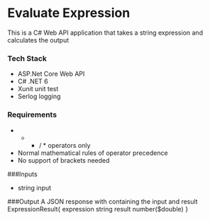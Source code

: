 # Evaluate Expression
This is a C# Web API application that takes a string expression and calculates the output

### Tech Stack
- ASP.Net Core Web API
- C# .NET 6
- Xunit unit test
- Serlog logging

### Requirements
- + - / * operators only 
- Normal mathematical rules of operator precedence 
- No support of brackets needed
  

###Inputs 
- string input

###Output 
A JSON response with containing the input and result
ExpressionResult{
  expression 	string
  result	number($double)
}
